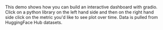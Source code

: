 This demo shows how you can build an interactive dashboard with gradio. Click on a python library on the left hand side and then on the right hand side click on the metric you'd like to see plot over time. Data is pulled from HuggingFace Hub datasets.